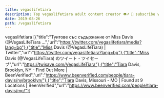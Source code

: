 ```yaml
---
title: vegaslifetiara
description: Top vegaslifetiara adult content creator 👁♐️ 👑 subscribe vegaslifetiara to my porn site below IG vegaslifetiara
date: 2019-08-26
path: /vegaslifetiara
---
```


vegaslifetiara
[{"title":"Туитове със съдържание от Miss Davis   (@VegasLifeTiara ...","url":"https://twitter.com/vegaslifetiara/media?lang=bg"},{"title":"Miss Davis   (@VegasLifeTiara) | Twitter","url":"https://twitter.com/vegaslifetiara?lang=bg"},{"title":"Miss Davis   (@VegasLifeTiara) のツイート - ツイセーブ","url":"https://twisave.com/VegasLifeTiara"},{"title":"Tiara Davis, Brooklyn, NY - Find Out More | BeenVerified","url":"https://www.beenverified.com/people/tiara-davis/ny/brooklyn/"},{"title":"Tiara Davis, Missouri - MO | Found at 9 Locations | BeenVerified","url":"https://www.beenverified.com/people/tiara-davis/mo/"}]

